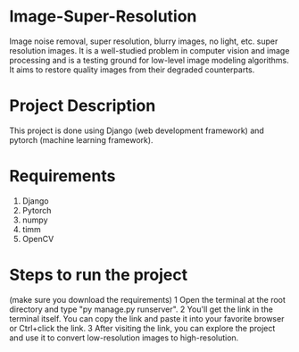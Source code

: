 # Image-Super-Resolution
Image noise removal, super resolution, blurry images, no light, etc. super resolution images. 
It is a well-studied problem in computer vision and image processing and is a testing ground for low-level image modeling algorithms. 
It aims to restore quality images from their degraded counterparts.

# Project Description
This project is done using Django (web development framework) and pytorch (machine learning framework).

# Requirements
1) Django
2) Pytorch
3) numpy
4) timm
5) OpenCV

# Steps to run the project
  (make sure you download the requirements)
   1 Open the terminal at the root directory and type "py manage.py runserver".
   2 You'll get the link in the terminal itself. You can copy the link and paste it into your favorite browser or Ctrl+click the link.
   3 After visiting the link, you can explore the project and use it to convert low-resolution images to high-resolution.
